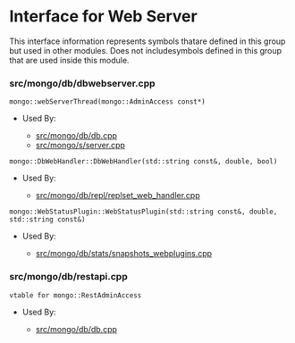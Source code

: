 
# Interface for Web Server
This interface information represents symbols thatare defined in this group but used in other modules.  Does not includesymbols defined in this group that are used inside this module.

### src/mongo/db/dbwebserver.cpp

<div></div>

    mongo::webServerThread(mongo::AdminAccess const*)

- Used By:

    - [src/mongo/db/db.cpp](../../../process\_management/mongos\_and\_mongod\_mains)
    - [src/mongo/s/server.cpp](../../../process\_management/mongos\_and\_mongod\_mains)

<div></div>

    mongo::DbWebHandler::DbWebHandler(std::string const&, double, bool)

- Used By:

    - [src/mongo/db/repl/replset\_web\_handler.cpp](../../../replication/replication)

<div></div>

    mongo::WebStatusPlugin::WebStatusPlugin(std::string const&, double, std::string const&)

- Used By:

    - [src/mongo/db/stats/snapshots\_webplugins.cpp](../../../utilities/utilities)

### src/mongo/db/restapi.cpp

<div></div>

    vtable for mongo::RestAdminAccess

- Used By:

    - [src/mongo/db/db.cpp](../../../process\_management/mongos\_and\_mongod\_mains)
